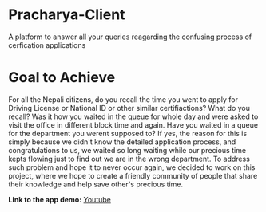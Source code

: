 # Pracharya-Client
A platform to answer all your queries reagarding the confusing process of cerfication applications
# Goal to Achieve
For all the Nepali citizens, do you recall the time you went to apply for Driving License or National ID or other similar certifiactions? 
What do you recall?
Was it how you waited in the queue for whole day and were asked to visit the office in different block time and again.
Have you waited in a queue for the department you werent supposed to?
If yes, the reason for this is simply because we didn't know the detailed application process, and congratulations to us, we waited so long waiting while our precious time kepts flowing just to find out we are in the wrong department.
To address such problem and hope it to never occur again, we decided to work on this project, where we hope to create a friendly community of people that share their knowledge and help save other's precious time.

<strong>Link to the app demo:</strong>
<a href="https://youtu.be/mCQBJkOuBwo">Youtube</a>
